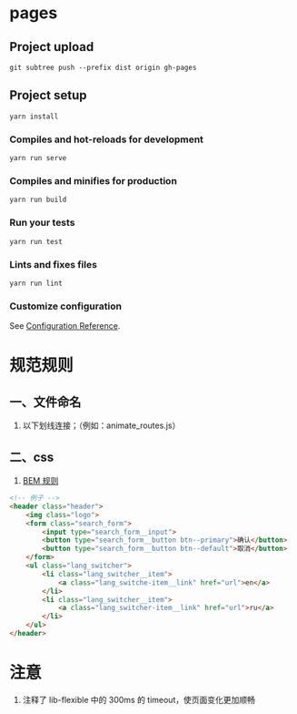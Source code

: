 # pages

## Project upload
```
git subtree push --prefix dist origin gh-pages
```

## Project setup
```
yarn install
```

### Compiles and hot-reloads for development
```
yarn run serve
```

### Compiles and minifies for production
```
yarn run build
```

### Run your tests
```
yarn run test
```

### Lints and fixes files
```
yarn run lint
```

### Customize configuration
See [Configuration Reference](https://cli.vuejs.org/config/).

# 规范规则

## 一、文件命名

1. 以下划线连接；（例如：animate_routes.js）

## 二、css

1. [BEM 规则](http://hao.jobbole.com/css-naming-bem/?utm_source=hao.jobbole.com&utm_medium=relatedResources)
``` html
<!-- 例子 -->
<header class="header">
    <img class="logo">
    <form class="search_form">
        <input type="search_form__input">
        <button type="search_form__button btn--primary">确认</button>
        <button type="search_form__button btn--default">取消</button>
    </form>
    <ul class="lang_switcher">
        <li class="lang_switcher__item">
            <a class="lang_switche-item__link" href="url">en</a>
        </li>
        <li class="lang_switcher__item">
            <a class="lang_switcher-item__link" href="url">ru</a>
        </li>
    </ul>
</header>
```

# 注意
1. 注释了 lib-flexible 中的 300ms 的 timeout，使页面变化更加顺畅